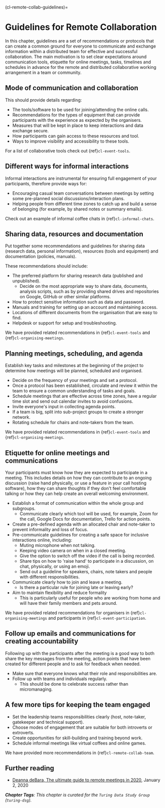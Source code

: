 (cl-remote-collab-guidelines)=
# Guidelines for Remote Collaboration

In this chapter, guidelines are a set of recommendations or protocols that can create a common ground for everyone to communicate and exchange information within a distributed team for effective and successful collaboration.
The main motivation is to set clear expectations around communication tools, etiquette for online meetings, tasks, timelines and schedules in advance for the remote and distributed collaborative working arrangement in a team or community.

## Mode of communication and collaboration
<!---Add details and more points point to other chapters for details--->

This should provide details regarding:
- The tools/software to be used for joining/attending the online calls.
- Recommendations for the types of equipment that can provide participants with the experience as expected by the organisers.
- Measures that will be kept in place to keep interactions and data exchange secure.
- How participants can gain access to these resources and tool.
- Ways to improve visibility and accessibility to these tools.

For a list of collaborative tools check out {ref}`cl-event-tools`.

## Different ways for informal interactions
<!---Add details and more points point to other chapters for details--->
Informal interactions are instrumental for ensuring full engagement of your participants, therefore provide ways for:
- Encouraging casual team conversations between meetings by setting some pre-planned social discussions/interaction plans.
- Helping people from different time zones to catch up and build a sense of belonging (for example, by shared notes or summary emails).

Check out an example of informal coffee chats in {ref}`cl-informal-chats`.

## Sharing data, resources and documentation
<!---Add details and more points point to other chapters for details--->
Put together some recommendations and guidelines for sharing data (research data, personal information), resources (tools and equipment) and documentation (policies, manuals).

These recommendations should include:
- The preferred platform for sharing research data (published and unpublished).
  - Decide on the most appropriate way to share data, documents, analysis scripts, such as by providing shared drives and repositories on Google, GitHub or other similar platforms.
- How to protect sensitive information such as data and password.
- Manuals and training for setting up an account and maintaining access.
- Locations of different documents from the organisation that are easy to find.
- Helpdesk or support for setup and troubleshooting.

We have provided related recommendations in {ref}`cl-event-tools` and {ref}`cl-organising-meetings`.

## Planning meetings, scheduling, and agenda
<!---Add details and more points point to other chapters for details--->
Establish key tasks and milestones at the beginning of the project to determine how meetings will be planned, scheduled and organised.
- Decide on the frequency of your meetings and set a protocol.
- Once a protocol has been established, circulate and review it within the team to ensure a common understanding of tasks and goals.
- Schedule meetings that are effective across time zones, have a regular time slot and send out calendar invites to avoid confusions.
- Invite everyone's input in collecting agenda points.
- If a team is big, split into sub-project groups to create a stronger network.
- Rotating schedule for chairs and note-takers from the team.

We have provided related recommendations in {ref}`cl-event-tools` and {ref}`cl-organising-meetings`.

## Etiquette for online meetings and communications
<!---Add details and more points point to other chapters for details--->
Your participants must know how they are expected to participate in a meeting.
This includes details on how they can contribute to an ongoing discussion (raise hand physically, or use a feature in your call hosting software), how they can share thoughts if they don't feel comfortable talking or how they can help create an overall welcoming environment.
- Establish a format of communication within the whole group and subgroups.
  - Communicate clearly which tool will be used, for example, Zoom for the call, Google Docs for documentation, Trello for action points.
- Create a pre-defined agenda with an allocated chair and note-taker to prevent informality and loss of focus.
- Pre-communicate guidelines for creating a safe space for inclusive interactions online, including:
  - Muting microphone when not talking.
  - Keeping video camera on when in a closed meeting.
  - Give the option to switch off the video if the call is being recorded.
  - Share tips on how to 'raise hand' to participate in a discussion, on chat, physically, or using an emoji.
  - Send out a guideline for speakers, chairs, note takers and people with different responsibilities.
- Communicate clearly how to join and leave a meeting.
  - Is there a particular rule for joining late or leaving early?
- Aim to maintain flexibility and reduce formality
  - This is particularly useful for people who are working from home and will have their family members and pets around.

We have provided related recommendations for organisers in {ref}`cl-organising-meetings` and participants in {ref}`cl-event-participation`.

## Follow up emails and communications for creating accountability
<!---Add details and more points point to other chapters for details--->
Following up with the participants after the meeting is a good way to both share the key messages from the meeting, action points that have been created for different people and to ask for feedback when needed.
- Make sure that everyone knows what their role and responsibilities are.
- Follow up with teams and individuals regularly.
  - This should be done to celebrate success rather than micromanaging.

## A few more tips for keeping the team engaged
<!---Add details and more points point to other chapters for details--->
- Set the leadership teams responsibilities clearly (host, note-taker, gatekeeper and technical support).
- Choose modes of engagement that are suitable for both introverts or extroverts.
- Create opportunities for skill-building and training beyond work.
- Schedule informal meetings like virtual coffees and online games.

We have provided more recommendations in {ref}`cl-remote-collab-team`.

## Further reading

- [Deanna deBara, The ultimate guide to remote meetings in 2020](https://slackhq.com/ultimate-guide-remote-meetings), January 2, 2020

***Chapter Tags**: This chapter is curated for the `Turing Data Study Group` (`turing-dsg`).*
